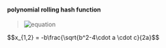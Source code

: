 <script type="text/javascript" src="http://cdn.mathjax.org/mathjax/latest/MathJax.js?config=default"></script>

#### polynomial rolling hash function

> ![equation](https://latex.codecogs.com/svg.image?hash(s)&space;=&space;\sum_{i=0}^{n-1}s[i]p^i)

$$x_{1,2} = -b\frac{\sqrt{b^2-4\cdot a \cdot c}{2a}$$